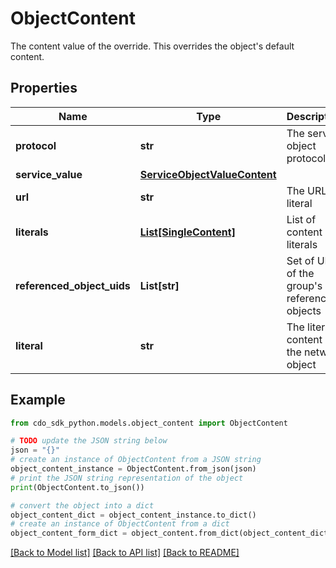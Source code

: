 # ObjectContent

The content value of the override. This overrides the object's default content.

## Properties

Name | Type | Description | Notes
------------ | ------------- | ------------- | -------------
**protocol** | **str** | The service object protocol | [optional] 
**service_value** | [**ServiceObjectValueContent**](ServiceObjectValueContent.md) |  | [optional] 
**url** | **str** | The URL literal | 
**literals** | [**List[SingleContent]**](SingleContent.md) | List of content literals | [optional] 
**referenced_object_uids** | **List[str]** | Set of UIDs of the group&#39;s referenced objects | [optional] 
**literal** | **str** | The literal content of the network object | 

## Example

```python
from cdo_sdk_python.models.object_content import ObjectContent

# TODO update the JSON string below
json = "{}"
# create an instance of ObjectContent from a JSON string
object_content_instance = ObjectContent.from_json(json)
# print the JSON string representation of the object
print(ObjectContent.to_json())

# convert the object into a dict
object_content_dict = object_content_instance.to_dict()
# create an instance of ObjectContent from a dict
object_content_form_dict = object_content.from_dict(object_content_dict)
```
[[Back to Model list]](../README.md#documentation-for-models) [[Back to API list]](../README.md#documentation-for-api-endpoints) [[Back to README]](../README.md)



